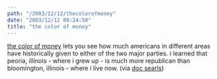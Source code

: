 ```yaml
---
path: "/2003/12/12/thecolorofmoney" 
date: "2003/12/12 08:24:50" 
title: "the color of money" 
---
```

<p><a href="http://www.colorofmoney.org/">the color of money</a> lets you see how much americans in different areas have historically given to either of the two major parties. i learned that peoria, illinois - where i grew up - is much more republican than bloomington, illinois - where i live now. (via <a href="http://doc.weblogs.com/2003/12/11#youAreWhereYouGive">doc searls</a>)</p>